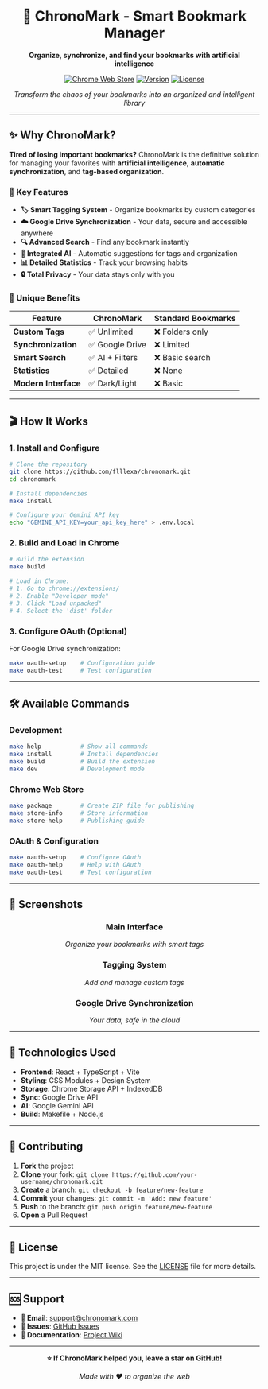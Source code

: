 <div align="center">

# 🔖 ChronoMark - Smart Bookmark Manager

**Organize, synchronize, and find your bookmarks with artificial intelligence**

[![Chrome Web Store](https://img.shields.io/badge/Chrome%20Web%20Store-Available-brightgreen?style=for-the-badge&logo=googlechrome)](https://chrome.google.com/webstore)
[![Version](https://img.shields.io/badge/Version-1.0.0-blue?style=for-the-badge)](https://github.com/flllexa/chronomark)
[![License](https://img.shields.io/badge/License-MIT-yellow?style=for-the-badge)](LICENSE)

*Transform the chaos of your bookmarks into an organized and intelligent library*

</div>

---

## ✨ Why ChronoMark?

**Tired of losing important bookmarks?** ChronoMark is the definitive solution for managing your favorites with **artificial intelligence**, **automatic synchronization**, and **tag-based organization**.

### 🎯 Key Features

- **🏷️ Smart Tagging System** - Organize bookmarks by custom categories
- **☁️ Google Drive Synchronization** - Your data, secure and accessible anywhere
- **🔍 Advanced Search** - Find any bookmark instantly
- **🤖 Integrated AI** - Automatic suggestions for tags and organization
- **📊 Detailed Statistics** - Track your browsing habits
- **🔒 Total Privacy** - Your data stays only with you

### 🚀 Unique Benefits

| Feature | ChronoMark | Standard Bookmarks |
|---|---|---|
| **Custom Tags** | ✅ Unlimited | ❌ Folders only |
| **Synchronization** | ✅ Google Drive | ❌ Limited |
| **Smart Search** | ✅ AI + Filters | ❌ Basic search |
| **Statistics** | ✅ Detailed | ❌ None |
| **Modern Interface** | ✅ Dark/Light | ❌ Basic |

---

## 🎬 How It Works

### 1. **Install and Configure**
```bash
# Clone the repository
git clone https://github.com/flllexa/chronomark.git
cd chronomark

# Install dependencies
make install

# Configure your Gemini API key
echo "GEMINI_API_KEY=your_api_key_here" > .env.local
```

### 2. **Build and Load in Chrome**
```bash
# Build the extension
make build

# Load in Chrome:
# 1. Go to chrome://extensions/
# 2. Enable "Developer mode"
# 3. Click "Load unpacked"
# 4. Select the 'dist' folder
```

### 3. **Configure OAuth (Optional)**
For Google Drive synchronization:
```bash
make oauth-setup    # Configuration guide
make oauth-test     # Test configuration
```

---

## 🛠️ Available Commands

### **Development**
```bash
make help           # Show all commands
make install        # Install dependencies
make build          # Build the extension
make dev            # Development mode
```

### **Chrome Web Store**
```bash
make package        # Create ZIP file for publishing
make store-info     # Store information
make store-help     # Publishing guide
```

### **OAuth & Configuration**
```bash
make oauth-setup    # Configure OAuth
make oauth-help     # Help with OAuth
make oauth-test     # Test configuration
```

---

## 📱 Screenshots

<div align="center">

### Main Interface
*Organize your bookmarks with smart tags*

### Tagging System
*Add and manage custom tags*

### Google Drive Synchronization
*Your data, safe in the cloud*

</div>

---

## 🔧 Technologies Used

- **Frontend**: React + TypeScript + Vite
- **Styling**: CSS Modules + Design System
- **Storage**: Chrome Storage API + IndexedDB
- **Sync**: Google Drive API
- **AI**: Google Gemini API
- **Build**: Makefile + Node.js

---

## 🤝 Contributing

1. **Fork** the project
2. **Clone** your fork: `git clone https://github.com/your-username/chronomark.git`
3. **Create** a branch: `git checkout -b feature/new-feature`
4. **Commit** your changes: `git commit -m 'Add: new feature'`
5. **Push** to the branch: `git push origin feature/new-feature`
6. **Open** a Pull Request

---

## 📄 License

This project is under the MIT license. See the [LICENSE](LICENSE) file for more details.

---

## 🆘 Support

- **📧 Email**: [support@chronomark.com](mailto:support@chronomark.com)
- **🐛 Issues**: [GitHub Issues](https://github.com/flllexa/chronomark/issues)
- **📖 Documentation**: [Project Wiki](https://github.com/flllexa/chronomark/wiki)

---

<div align="center">

**⭐ If ChronoMark helped you, leave a star on GitHub!**

*Made with ❤️ to organize the web*

</div>